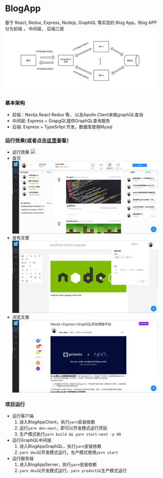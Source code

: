 # BlogApp
基于 React, Redux, Express, Nodejs, GraphQL 等实现的 Blog App，Blog APP 分为前端 ， 中间层， 后端三层
![](https://github.com/sundial-dreams/BlogApp/blob/master/blog%20app.png?raw=true)
### 基本架构
+ 前端：Nextjs React Redux 等， 以及Apollo Client来做graphQL查询
+ 中间层: Express + GrapgQL提供GraphQL查询服务
+ 后端: Express + TypeSrtipt 开发，数据库使用Mysql

### 运行效果(或者点击[这里](codejs.net.cn:8080)查看）
+ 运行效果
![](https://github.com/sundial-dreams/BlogApp/blob/master/2019-07-26_23-16-46.gif?raw=true)
+ 首页
![](https://github.com/sundial-dreams/BlogApp/blob/master/chrome_2019-07-26_23-18-51.jpg?raw=true)
+ 发布文章
![](https://github.com/sundial-dreams/BlogApp/blob/master/chrome_2019-07-26_23-20-28.jpg?raw=true)
+ 浏览文章
![](https://github.com/sundial-dreams/BlogApp/blob/master/chrome_2019-07-26_23-20-57.jpg?raw=true)

### 项目运行
+ 运行客户端
  1. 进入BlogAppClient，执行```yarn```安装依赖
  2. 运行```yarn dev-next```，即可以开发模式运行项目
  3. 生产模式执行```yarn build && yarn start-next -p 80```
+ 运行GraphQL中间层
  1. 进入BlogAppGraphQL，执行```yarn```安装依赖
  2. ```yarn dev```以开发模式运行，生产模式使用```yarn start```
+ 运行服务端
  1. 进入BlogAppServer，执行```yarn```安装依赖
  2. ```yarn dev```以开发模式运行，```yarn product```以生产模式运行
